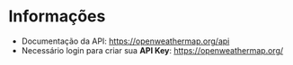 # Informações
* Documentação da API: https://openweathermap.org/api
* Necessário login para criar sua **API Key**: https://openweathermap.org/
